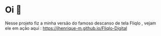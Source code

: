 # Oi 👋
Nesse projeto fiz a minha versão do famoso descanso de tela Fliqlo , vejam ele em ação aqui : https://jhenrique-m.github.io/Fliqlo-Digital
